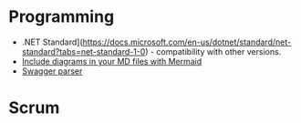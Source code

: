 # Programming

- .NET Standard](https://docs.microsoft.com/en-us/dotnet/standard/net-standard?tabs=net-standard-1-0) - compatibility with other versions.
- [Include diagrams in your MD files with Mermaid](https://github.blog/2022-02-14-include-diagrams-markdown-files-mermaid/)
- [Swagger parser](https://editor.swagger.io/)

# Scrum
